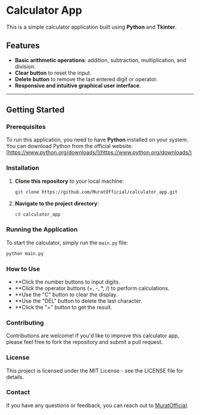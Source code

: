 # Calculator App

This is a simple calculator application built using **Python** and **Tkinter**.

## Features

* **Basic arithmetic operations**: addition, subtraction, multiplication, and division.
* **Clear button** to reset the input.
* **Delete button** to remove the last entered digit or operator.
* **Responsive and intuitive graphical user interface**.

---

## Getting Started

### Prerequisites

To run this application, you need to have **Python** installed on your system. You can download Python from the official website: [https://www.python.org/downloads/](https://www.python.org/downloads/)

### Installation

1.  **Clone this repository** to your local machine:

    ```bash
    git clone https://github.com/MuratOfficial/calculator_app.git
    ```

2.  **Navigate to the project directory**:

    ```bash
    cd calculator_app
    ```

### Running the Application

To start the calculator, simply run the `main.py` file:

```bash
python main.py
```

### How to Use

* **Click the number buttons to input digits.
* **Click the operator buttons (+, -, *, /) to perform calculations.
* **Use the "C" button to clear the display.
* **Use the "DEL" button to delete the last character.
* **Click the "=" button to get the result.

### Contributing
Contributions are welcome! If you'd like to improve this calculator app, please feel free to fork the repository and submit a pull request.

### License
This project is licensed under the MIT License - see the LICENSE file for details.

### Contact
If you have any questions or feedback, you can reach out to [MuratOfficial](https://github.com/MuratOfficial).
